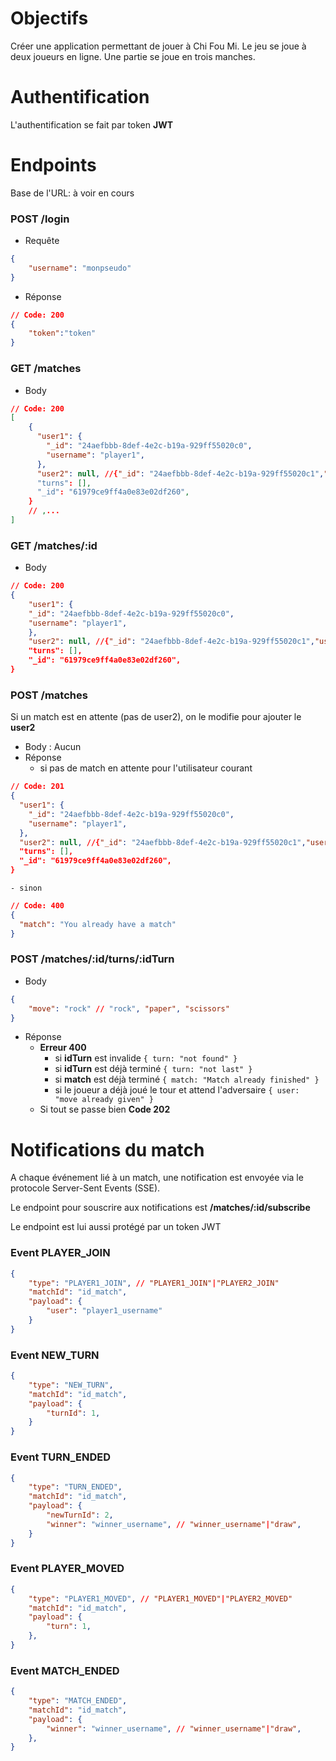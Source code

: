 # Objectifs

Créer une application permettant de jouer à Chi Fou Mi.
Le jeu se joue à deux joueurs en ligne.
Une partie se joue en trois manches.

# Authentification

L'authentification se fait par token **JWT**

# Endpoints

Base de l'URL: à voir en cours

### POST /login
- Requête
```json
{
    "username": "monpseudo"
}
```
- Réponse
```json
// Code: 200
{
    "token":"token"
}
```

### GET /matches
- Body
```json
// Code: 200
[
    {
      "user1": {
        "_id": "24aefbbb-8def-4e2c-b19a-929ff55020c0",
        "username": "player1",
      },
      "user2": null, //{"_id": "24aefbbb-8def-4e2c-b19a-929ff55020c1","username":   "player2"}
      "turns": [],
      "_id": "61979ce9ff4a0e83e02df260",
    }
    // ,...
]
```

### GET /matches/:id
- Body
```json
// Code: 200
{
    "user1": {
    "_id": "24aefbbb-8def-4e2c-b19a-929ff55020c0",
    "username": "player1",
    },
    "user2": null, //{"_id": "24aefbbb-8def-4e2c-b19a-929ff55020c1","username":   "player2"}
    "turns": [],
    "_id": "61979ce9ff4a0e83e02df260",
}
```

### POST /matches
Si un match est en attente (pas de user2), on le modifie pour ajouter le **user2**
- Body : Aucun
- Réponse
  - si pas de match en attente pour l'utilisateur courant 
```json
// Code: 201
{
  "user1": {
    "_id": "24aefbbb-8def-4e2c-b19a-929ff55020c0",
    "username": "player1",
  },
  "user2": null, //{"_id": "24aefbbb-8def-4e2c-b19a-929ff55020c1","username": "player2"}
  "turns": [],
  "_id": "61979ce9ff4a0e83e02df260",
}
```
    - sinon
```json
// Code: 400
{
  "match": "You already have a match"
}
```



### POST /matches/:id/turns/:idTurn
- Body
```json
{
    "move": "rock" // "rock", "paper", "scissors"
}
```
- Réponse
  - **Erreur 400**
    - si **idTurn** est invalide `{ turn: "not found" }`
    - si **idTurn** est déjà terminé `{ turn: "not last" }`
    - si **match** est déjà terminé `{ match: "Match already finished" }`
    - si le joueur a déjà joué le tour et attend l'adversaire `{ user: "move already given" }`
  - Si tout se passe bien **Code 202**


# Notifications du match

A chaque événement lié à un match, une notification est envoyée via le protocole Server-Sent Events (SSE).

Le endpoint pour souscrire aux notifications est **/matches/:id/subscribe**

Le endpoint est lui aussi protégé par un token JWT

### Event PLAYER_JOIN
```json
{
    "type": "PLAYER1_JOIN", // "PLAYER1_JOIN"|"PLAYER2_JOIN"
    "matchId": "id_match",
    "payload": {
        "user": "player1_username"
    }
}
```

### Event NEW_TURN
```json
{
    "type": "NEW_TURN",
    "matchId": "id_match",
    "payload": {
        "turnId": 1,
    }
}
```

### Event TURN_ENDED
```json
{
    "type": "TURN_ENDED",
    "matchId": "id_match",
    "payload": {
        "newTurnId": 2,
        "winner": "winner_username", // "winner_username"|"draw",
    }
}
```

### Event PLAYER_MOVED
```json
{
    "type": "PLAYER1_MOVED", // "PLAYER1_MOVED"|"PLAYER2_MOVED"
    "matchId": "id_match",
    "payload": {
        "turn": 1,
    },
}
```

### Event MATCH_ENDED
```json
{
    "type": "MATCH_ENDED",
    "matchId": "id_match",
    "payload": {
        "winner": "winner_username", // "winner_username"|"draw",
    },
}
```